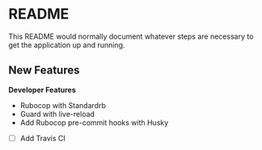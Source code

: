 # README

This README would normally document whatever steps are necessary to get the
application up and running.

## New Features
**Developer Features**
- Rubocop with Standardrb
- Guard with live-reload
- Add Rubocop pre-commit hooks with Husky
- [ ] Add Travis CI 
